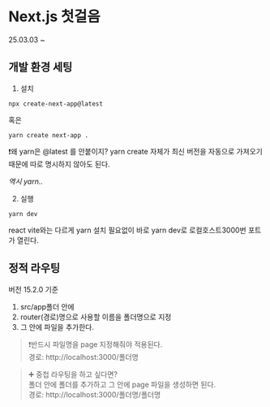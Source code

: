 # Next.js 첫걸음

25.03.03 ~

## 개발 환경 세팅

1. 설치

```
npx create-next-app@latest
```

혹은

```
yarn create next-app .
```

❗️왜 yarn은 @latest 를 안붙이지?
yarn create 자체가 최신 버전을 자동으로 가져오기 때문에 따로 명시하지 않아도 된다.

_역시 yarn.._

2. 실행

```
yarn dev
```

react vite와는 다르게 yarn 설치 필요없이
바로 yarn dev로 로컬호스트3000번 포트가 열린다.

## 정적 라우팅

버전 15.2.0 기준

1. src/app폴더 안에
2. router(경로)명으로 사용할 이름을 폴더명으로 지정
3. 그 안에 파일을 추가한다.

> ❗️반드시 파일명을 page 지정해줘야 적용된다.
> <br />
> 경로: http://localhost:3000/폴더명

> ➕ 중첩 라우팅을 하고 싶다면?
> <br />
> 폴더 안에 폴더를 추가하고 그 안에 page 파일을 생성하면 된다.
> <br />
> 경로: http://localhost:3000/폴더명/폴더명
